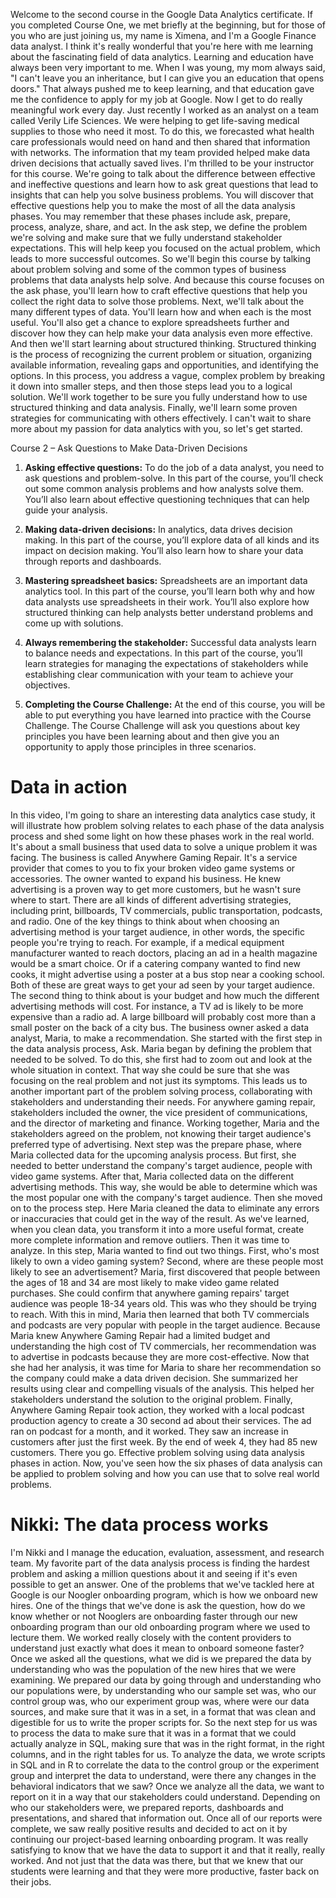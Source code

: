 
Welcome to the second course in the Google Data Analytics certificate. If you completed Course One, we met briefly at the beginning, but for those of you who are just joining us, my name is Ximena, and I'm a Google Finance data analyst. I think it's really wonderful that you're here with me learning about the fascinating field of data analytics. Learning and education have always been very important to me. When I was young, my mom always said, "I can't leave you an inheritance, but I can give you an education that opens doors." That always pushed me to keep learning, and that education gave me the confidence to apply for my job at Google. Now I get to do really meaningful work every day. Just recently I worked as an analyst on a team called Verily Life Sciences. We were helping to get life-saving medical supplies to those who need it most. To do this, we forecasted what health care professionals would need on hand and then shared that information with networks. The information that my team provided helped make data driven decisions that actually saved lives. I'm thrilled to be your instructor for this course. We're going to talk about the difference between effective and ineffective questions and learn how to ask great questions that lead to insights that can help you solve business problems. You will discover that effective questions help you to make the most of all the data analysis phases. You may remember that these phases include ask, prepare, process, analyze, share, and act. In the ask step, we define the problem we're solving and make sure that we fully understand stakeholder expectations. This will help keep you focused on the actual problem, which leads to more successful outcomes. So we'll begin this course by talking about problem solving and some of the common types of business problems that data analysts help solve. And because this course focuses on the ask phase, you'll learn how to craft effective questions that help you collect the right data to solve those problems. Next, we'll talk about the many different types of data. You'll learn how and when each is the most useful. You'll also get a chance to explore spreadsheets further and discover how they can help make your data analysis even more effective. And then we'll start learning about structured thinking. Structured thinking is the process of recognizing the current problem or situation, organizing available information, revealing gaps and opportunities, and identifying the options. In this process, you address a vague, complex problem by breaking it down into smaller steps, and then those steps lead you to a logical solution. We'll work together to be sure you fully understand how to use structured thinking and data analysis. Finally, we'll learn some proven strategies for communicating with others effectively. I can't wait to share more about my passion for data analytics with you, so let's get started.

Course 2 – Ask Questions to Make Data-Driven Decisions

1.  **Asking effective questions:** To do the job of a data analyst, you need to ask questions and problem-solve. In this part of the course, you’ll check out some common analysis problems and how analysts solve them. You’ll also learn about effective questioning techniques that can help guide your analysis.
    
2.  **Making data-driven decisions:** In analytics, data drives decision making. In this part of the course, you’ll explore data of all kinds and its impact on decision making. You’ll also learn how to share your data through reports and dashboards.
    
3.  **Mastering spreadsheet basics:** Spreadsheets are an important data analytics tool. In this part of the course, you’ll learn both why and how data analysts use spreadsheets in their work. You’ll also explore how structured thinking can help analysts better understand problems and come up with solutions. 
    
4.  **Always remembering the stakeholder:** Successful data analysts learn to balance needs and expectations. In this part of the course, you’ll learn strategies for managing the expectations of stakeholders while establishing clear communication with your team to achieve your objectives.  
    
5.  **Completing the Course Challenge:** At the end of this course, you will be able to put everything you have learned into practice with the Course Challenge. The Course Challenge will ask you questions about key principles you have been learning about and then give you an opportunity to apply those principles in three scenarios.

# Data in action


In this video, I'm going to share an interesting data analytics case study, it will illustrate how problem solving relates to each phase of the data analysis process and shed some light on how these phases work in the real world. It's about a small business that used data to solve a unique problem it was facing. The business is called Anywhere Gaming Repair. It's a service provider that comes to you to fix your broken video game systems or accessories. The owner wanted to expand his business. He knew advertising is a proven way to get more customers, but he wasn't sure where to start. There are all kinds of different advertising strategies, including print, billboards, TV commercials, public transportation, podcasts, and radio. One of the key things to think about when choosing an advertising method is your target audience, in other words, the specific people you're trying to reach. For example, if a medical equipment manufacturer wanted to reach doctors, placing an ad in a health magazine would be a smart choice. Or if a catering company wanted to find new cooks, it might advertise using a poster at a bus stop near a cooking school. Both of these are great ways to get your ad seen by your target audience. The second thing to think about is your budget and how much the different advertising methods will cost. For instance, a TV ad is likely to be more expensive than a radio ad. A large billboard will probably cost more than a small poster on the back of a city bus. The business owner asked a data analyst, Maria, to make a recommendation. She started with the first step in the data analysis process, Ask. Maria began by defining the problem that needed to be solved. To do this, she first had to zoom out and look at the whole situation in context. That way she could be sure that she was focusing on the real problem and not just its symptoms. This leads us to another important part of the problem solving process, collaborating with stakeholders and understanding their needs. For anywhere gaming repair, stakeholders included the owner, the vice president of communications, and the director of marketing and finance. Working together, Maria and the stakeholders agreed on the problem, not knowing their target audience's preferred type of advertising. Next step was the prepare phase, where Maria collected data for the upcoming analysis process. But first, she needed to better understand the company's target audience, people with video game systems. After that, Maria collected data on the different advertising methods. This way, she would be able to determine which was the most popular one with the company's target audience. Then she moved on to the process step. Here Maria cleaned the data to eliminate any errors or inaccuracies that could get in the way of the result. As we've learned, when you clean data, you transform it into a more useful format, create more complete information and remove outliers. Then it was time to analyze. In this step, Maria wanted to find out two things. First, who's most likely to own a video gaming system? Second, where are these people most likely to see an advertisement? Maria, first discovered that people between the ages of 18 and 34 are most likely to make video game related purchases. She could confirm that anywhere gaming repairs' target audience was people 18-34 years old. This was who they should be trying to reach. With this in mind, Maria then learned that both TV commercials and podcasts are very popular with people in the target audience. Because Maria knew Anywhere Gaming Repair had a limited budget and understanding the high cost of TV commercials, her recommendation was to advertise in podcasts because they are more cost-effective. Now that she had her analysis, it was time for Maria to share her recommendation so the company could make a data driven decision. She summarized her results using clear and compelling visuals of the analysis. This helped her stakeholders understand the solution to the original problem. Finally, Anywhere Gaming Repair took action, they worked with a local podcast production agency to create a 30 second ad about their services. The ad ran on podcast for a month, and it worked. They saw an increase in customers after just the first week. By the end of week 4, they had 85 new customers. There you go. Effective problem solving using data analysis phases in action. Now, you've seen how the six phases of data analysis can be applied to problem solving and how you can use that to solve real world problems.

# Nikki: The data process works


I'm Nikki and I manage the education, evaluation, assessment, and research team. My favorite part of the data analysis process is finding the hardest problem and asking a million questions about it and seeing if it's even possible to get an answer. One of the problems that we've tackled here at Google is our Noogler onboarding program, which is how we onboard new hires. One of the things that we've done is ask the question, how do we know whether or not Nooglers are onboarding faster through our new onboarding program than our old onboarding program where we used to lecture them. We worked really closely with the content providers to understand just exactly what does it mean to onboard someone faster? Once we asked all the questions, what we did is we prepared the data by understanding who was the population of the new hires that we were examining. We prepared our data by going through and understanding who our populations were, by understanding who our sample set was, who our control group was, who our experiment group was, where were our data sources, and make sure that it was in a set, in a format that was clean and digestible for us to write the proper scripts for. So the next step for us was to process the data to make sure that it was in a format that we could actually analyze in SQL, making sure that was in the right format, in the right columns, and in the right tables for us. To analyze the data, we wrote scripts in SQL and in R to correlate the data to the control group or the experiment group and interpret the data to understand, were there any changes in the behavioral indicators that we saw? Once we analyze all the data, we want to report on it in a way that our stakeholders could understand. Depending on who our stakeholders were, we prepared reports, dashboards and presentations, and shared that information out. Once all of our reports were complete, we saw really positive results and decided to act on it by continuing our project-based learning onboarding program. It was really satisfying to know that we have the data to support it and that it really, really worked. And not just that the data was there, but that we knew that our students were learning and that they were more productive, faster back on their jobs.
